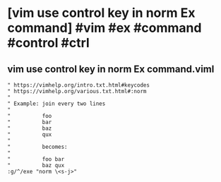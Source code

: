 # [vim use control key in norm Ex command] #vim #ex #command #control #ctrl

## vim use control key in norm Ex command.viml

```text
" https://vimhelp.org/intro.txt.html#keycodes
" https://vimhelp.org/various.txt.html#:norm
"
" Example: join every two lines
"          
"          foo
"          bar
"          baz
"          qux
"
"          becomes:
"
"          foo bar
"          baz qux
:g/^/exe "norm \<s-j>"
```

